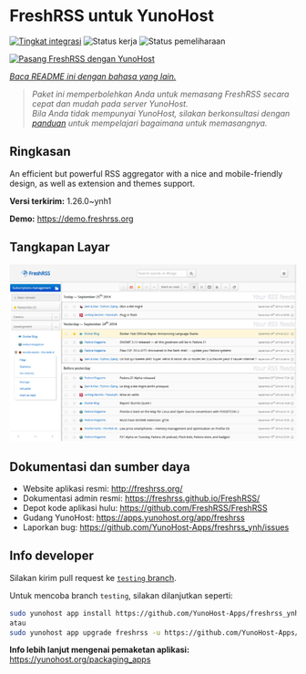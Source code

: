 <!--
N.B.: README ini dibuat secara otomatis oleh <https://github.com/YunoHost/apps/tree/master/tools/readme_generator>
Ini TIDAK boleh diedit dengan tangan.
-->

# FreshRSS untuk YunoHost

[![Tingkat integrasi](https://apps.yunohost.org/badge/integration/freshrss)](https://ci-apps.yunohost.org/ci/apps/freshrss/)
![Status kerja](https://apps.yunohost.org/badge/state/freshrss)
![Status pemeliharaan](https://apps.yunohost.org/badge/maintained/freshrss)

[![Pasang FreshRSS dengan YunoHost](https://install-app.yunohost.org/install-with-yunohost.svg)](https://install-app.yunohost.org/?app=freshrss)

*[Baca README ini dengan bahasa yang lain.](./ALL_README.md)*

> *Paket ini memperbolehkan Anda untuk memasang FreshRSS secara cepat dan mudah pada server YunoHost.*  
> *Bila Anda tidak mempunyai YunoHost, silakan berkonsultasi dengan [panduan](https://yunohost.org/install) untuk mempelajari bagaimana untuk memasangnya.*

## Ringkasan

An efficient but powerful RSS aggregator with a nice and mobile-friendly design, as well as extension and themes support.


**Versi terkirim:** 1.26.0~ynh1

**Demo:** <https://demo.freshrss.org>

## Tangkapan Layar

![Tangkapan Layar pada FreshRSS](./doc/screenshots/screenshot.png)

## Dokumentasi dan sumber daya

- Website aplikasi resmi: <http://freshrss.org/>
- Dokumentasi admin resmi: <https://freshrss.github.io/FreshRSS/>
- Depot kode aplikasi hulu: <https://github.com/FreshRSS/FreshRSS>
- Gudang YunoHost: <https://apps.yunohost.org/app/freshrss>
- Laporkan bug: <https://github.com/YunoHost-Apps/freshrss_ynh/issues>

## Info developer

Silakan kirim pull request ke [`testing` branch](https://github.com/YunoHost-Apps/freshrss_ynh/tree/testing).

Untuk mencoba branch `testing`, silakan dilanjutkan seperti:

```bash
sudo yunohost app install https://github.com/YunoHost-Apps/freshrss_ynh/tree/testing --debug
atau
sudo yunohost app upgrade freshrss -u https://github.com/YunoHost-Apps/freshrss_ynh/tree/testing --debug
```

**Info lebih lanjut mengenai pemaketan aplikasi:** <https://yunohost.org/packaging_apps>
